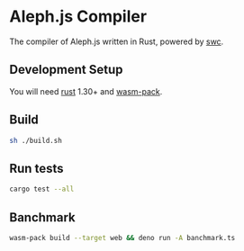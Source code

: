 # Aleph.js Compiler
The compiler of Aleph.js written in Rust, powered by [swc](https://github.com/swc-project/swc).

## Development Setup

You will need [rust](https://www.rust-lang.org/tools/install) 1.30+ and [wasm-pack](https://rustwasm.github.io/wasm-pack/installer/).

## Build

```bash
sh ./build.sh
```

## Run tests

```bash
cargo test --all
```

## Banchmark

```bash
wasm-pack build --target web && deno run -A banchmark.ts
```
